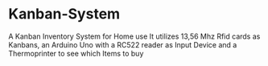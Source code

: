 # Kanban-System
A Kanban Inventory System for Home use
It utilizes 13,56 Mhz Rfid cards as Kanbans, an Arduino Uno with a RC522 reader as Input Device and a Thermoprinter to see which Items to buy
